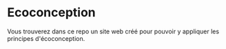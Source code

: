 # Ecoconception
Vous trouverez dans ce repo un site web créé pour pouvoir y appliquer les principes d'écoconception.
